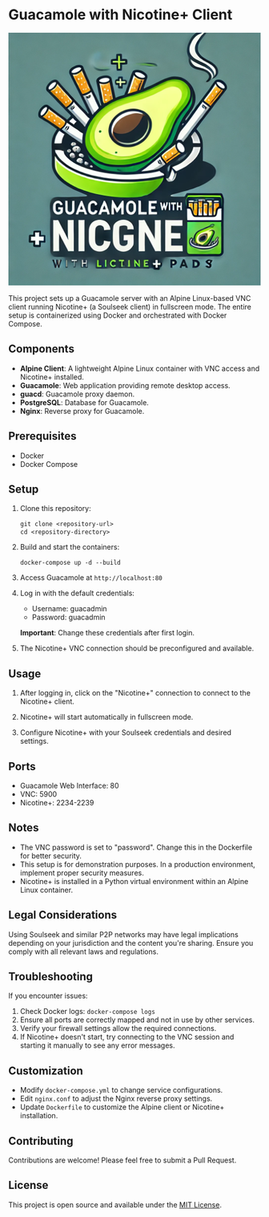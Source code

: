 # Guacamole with Nicotine+ Client

![Guacamole Logo](logo.webp)

This project sets up a Guacamole server with an Alpine Linux-based VNC client running Nicotine+ (a Soulseek client) in fullscreen mode. The entire setup is containerized using Docker and orchestrated with Docker Compose.

## Components

- **Alpine Client**: A lightweight Alpine Linux container with VNC access and Nicotine+ installed.
- **Guacamole**: Web application providing remote desktop access.
- **guacd**: Guacamole proxy daemon.
- **PostgreSQL**: Database for Guacamole.
- **Nginx**: Reverse proxy for Guacamole.

## Prerequisites

- Docker
- Docker Compose

## Setup

1. Clone this repository:
   ```
   git clone <repository-url>
   cd <repository-directory>
   ```

2. Build and start the containers:
   ```
   docker-compose up -d --build
   ```

3. Access Guacamole at `http://localhost:80`

4. Log in with the default credentials:
   - Username: guacadmin
   - Password: guacadmin

   **Important**: Change these credentials after first login.

5. The Nicotine+ VNC connection should be preconfigured and available.

## Usage

1. After logging in, click on the "Nicotine+" connection to connect to the Nicotine+ client.

2. Nicotine+ will start automatically in fullscreen mode.

3. Configure Nicotine+ with your Soulseek credentials and desired settings.

## Ports

- Guacamole Web Interface: 80
- VNC: 5900
- Nicotine+: 2234-2239

## Notes

- The VNC password is set to "password". Change this in the Dockerfile for better security.
- This setup is for demonstration purposes. In a production environment, implement proper security measures.
- Nicotine+ is installed in a Python virtual environment within an Alpine Linux container.

## Legal Considerations

Using Soulseek and similar P2P networks may have legal implications depending on your jurisdiction and the content you're sharing. Ensure you comply with all relevant laws and regulations.

## Troubleshooting

If you encounter issues:
1. Check Docker logs: `docker-compose logs`
2. Ensure all ports are correctly mapped and not in use by other services.
3. Verify your firewall settings allow the required connections.
4. If Nicotine+ doesn't start, try connecting to the VNC session and starting it manually to see any error messages.

## Customization

- Modify `docker-compose.yml` to change service configurations.
- Edit `nginx.conf` to adjust the Nginx reverse proxy settings.
- Update `Dockerfile` to customize the Alpine client or Nicotine+ installation.

## Contributing

Contributions are welcome! Please feel free to submit a Pull Request.

## License

This project is open source and available under the [MIT License](LICENSE).
